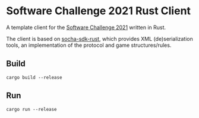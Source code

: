 # Software Challenge 2021 Rust Client
A template client for the [Software Challenge 2021](https://www.software-challenge.de) written in Rust.

The client is based on [socha-sdk-rust](https://github.com/fwcd/socha-sdk-rust), which provides XML (de)serialization tools, an implementation of the protocol and game structures/rules.

## Build
`cargo build --release`

## Run
`cargo run --release`

